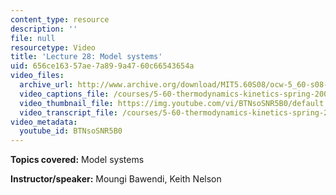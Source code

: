 ```yaml
---
content_type: resource
description: ''
file: null
resourcetype: Video
title: 'Lecture 28: Model systems'
uid: 656ce163-57ae-7a89-9a47-60c66543654a
video_files:
  archive_url: http://www.archive.org/download/MIT5.60S08/ocw-5_60-s08-lec28_300k.mp4
  video_captions_file: /courses/5-60-thermodynamics-kinetics-spring-2008/5750e729da0455a3be0e0e3960128d9b_BTNsoSNR5B0.vtt
  video_thumbnail_file: https://img.youtube.com/vi/BTNsoSNR5B0/default.jpg
  video_transcript_file: /courses/5-60-thermodynamics-kinetics-spring-2008/a48f66f75209c904d98e034be688ebe2_BTNsoSNR5B0.pdf
video_metadata:
  youtube_id: BTNsoSNR5B0
---
```


**Topics covered:** Model systems

**Instructor/speaker:** Moungi Bawendi, Keith Nelson